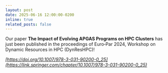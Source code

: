 ```yaml
---
layout: post
date: 2025-06-16 12:00:00-0200
inline: true
related_posts: false
---
```


Our paper **The Impact of Evolving APGAS Programs on HPC Clusters** has just been published in the proceedings of Euro‑Par 2024, Workshop on Dynamic Resources in HPC (DynResHPC)!

_[https://doi.org/10.1007/978-3-031-90200-0_25](https://link.springer.com/chapter/10.1007/978-3-031-90200-0_25)_
